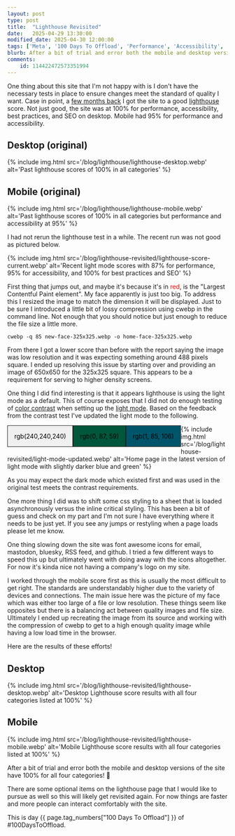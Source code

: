 ```yaml
---
layout: post
type: post
title:  "Lighthouse Revisited"
date:   2025-04-29 13:30:00
modified_date: 2025-04-30 12:00:00
tags: ['Meta', '100 Days To Offload', 'Performance', 'Accessibility', 'SEO', 'Best Practices', 'Light and Dark', 'Lighthouse']
blurb: After a bit of trial and error both the mobile and desktop versions of the site have 100% for all four categories! 🎉
comments:
    id: 114422472573351994
---
```

<style>
.box {
  float: left;
  /* height: 50px; */
  /* width: 50px; */
  padding: 15px;
  text-align: center;
  vertical-align: center;
  margin-bottom: 15px;
  border: 1px solid light-dark(rgb(26, 26, 26), rgb(240,240,240));
  color: black;
  /* clear: both; */
}
.white {background-color: rgb(240,240,240);}
.black {background-color: rgb(26, 26, 26);color:white;}
.medium-green {background-color: rgb(0, 87, 59);}
.bright-green {background-color: rgb(32, 255, 188);}
.medium-blue {background-color: rgb(1, 85, 106);}
.bright-blue {background-color: rgb(25, 209, 255);}
</style>

One thing about this site that I'm not happy with is I don't have the necessary tests in place to ensure changes meet the standard of quality I want. Case in point, a [few months back] I got the site to a good [lighthouse] score. Not just good, the site was at 100% for performance, accessibility, best practices, and SEO on desktop. Mobile had 95% for performance and accessibility.

## Desktop (original)

{% include img.html src='/blog/lighthouse/lighthouse-desktop.webp' alt='Past lighthouse scores of 100% in all categories' %}

## Mobile (original)

{% include img.html src='/blog/lighthouse/lighthouse-mobile.webp' alt='Past lighthouse scores of 100% in all categories but performance and accessibility at 95%' %}

I had not rerun the lighthouse test in a while. The recent run was not good as pictured below.

{% include img.html src='/blog/lighthouse-revisited/lighthouse-score-current.webp' alt='Recent light mode scores with 87% for performance, 95% for accessibility, and 100% for best practices and SEO' %}

First thing that jumps out, and maybe it's because it's in <span style="color:red">red</span>, is the "Largest Contentful Paint element". My face apparently is just too big. To address this I resized the image to match the dimension it will be displayed. Just to be sure I introduced a little bit of lossy compression using cwebp in the command line. Not enough that you should notice but just enough to reduce the file size a little more.

~~~
cwebp -q 85 new-face-325x325.webp -o home-face-325x325.webp
~~~

From there I got a lower score than before with the report saying the image was low resolution and it was expecting something around 488 pixels square. I ended up resolving this issue by starting over and providing an image of 650x650 for the 325x325 square. This appears to be a requirement for serving to higher density screens.

One thing I did find interesting is that it appears lighthouse is using the light mode as a default. This of course exposes that I did not do enough testing of [color contrast] when setting up the [light mode]. Based on the feedback from the contrast test I've updated the light mode to the following.

<div class="box white">rgb(240,240,240)</div><div class="box medium-green">rgb(0, 87, 59)</div><div class="box medium-blue">rgb(1, 85, 106)</div>

{% include img.html src='/blog/lighthouse-revisited/light-mode-updated.webp' alt='Home page in the latest version of light mode with slightly darker blue and green' %}

As you may expect the dark mode which existed first and was used in the original test meets the contrast requirements.

One more thing I did was to shift some css styling to a sheet that is loaded asynchronously versus the inline critical styling. This has been a bit of guess and check on my part and I'm not sure I have everything where it needs to be just yet. If you see any jumps or restyling when a page loads please let me know.

One thing slowing down the site was font awesome icons for email, mastodon, bluesky, RSS feed, and github. I tried a few different ways to speed this up but ultimately went with doing away with the icons altogether. For now it's kinda nice not having a company's logo on my site.

I worked through the mobile score first as this is usually the most difficult to get right. The standards are understandably higher due to the variety of devices and connections. The main issue here was the picture of my face which was either too large of a file or low resolution. These things seem like opposites but there is a balancing act between quality images and file size. Ultimately I ended up recreating the image from its source and working with the compression of cwebp to get to a high enough quality image while having a low load time in the browser.

Here are the results of these efforts!

## Desktop
{% include img.html src='/blog/lighthouse-revisited/lighthouse-desktop.webp' alt='Desktop Lighthouse score results with all four categories listed at 100%' %}

## Mobile
{% include img.html src='/blog/lighthouse-revisited/lighthouse-mobile.webp' alt='Mobile Lighthouse score results with all four categories listed at 100%' %}

After a bit of trial and error both the mobile and desktop versions of the site have 100% for all four categories! 🎉

There are some optional items on the lighthouse page that I would like to pursue as well so this will likely get revisited again. For now things are faster and more people can interact comfortably with the site.

This is day {{ page.tag_numbers["100 Days To Offload"] }}  of #100DaysToOffload.

[few months back]: /blog/2024/07/26/lighthouse
[lighthouse]: https://github.com/GoogleChrome/lighthouse
[color contrast]: https://dequeuniversity.com/rules/axe/4.10/color-contrast
[light mode]: /blog/2025/04/16/light-and-dark-revisited